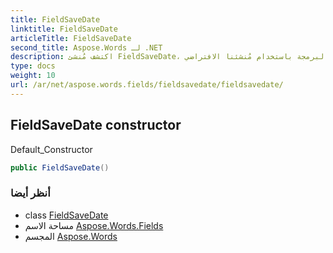 ```yaml
---
title: FieldSaveDate
linktitle: FieldSaveDate
articleTitle: FieldSaveDate
second_title: Aspose.Words لـ .NET
description: اكتشف مُنشئ FieldSaveDate، الحل الأمثل لإدارة البيانات بكفاءة في التطبيقات. بسّط البرمجة باستخدام مُنشئنا الافتراضي!
type: docs
weight: 10
url: /ar/net/aspose.words.fields/fieldsavedate/fieldsavedate/
---
```

## FieldSaveDate constructor

Default_Constructor

```csharp
public FieldSaveDate()
```

### أنظر أيضا

* class [FieldSaveDate](../)
* مساحة الاسم [Aspose.Words.Fields](../../../aspose.words.fields/)
* المجسم [Aspose.Words](../../../)
